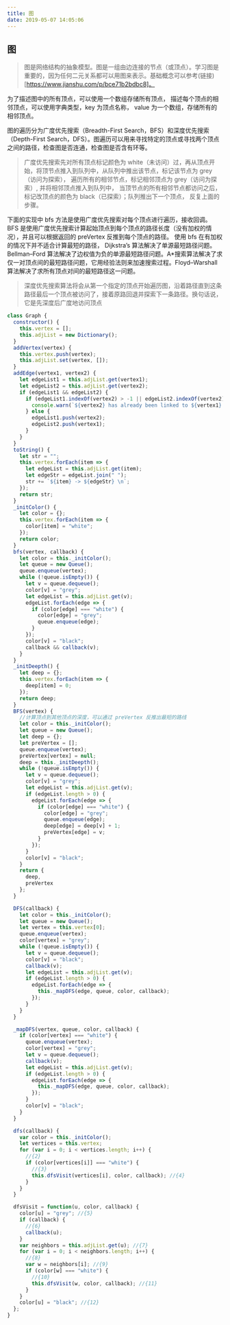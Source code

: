 ```yaml
---
title: 图
date: 2019-05-07 14:05:06
---
```


## 图

> 图是网络结构的抽象模型。图是一组由边连接的节点（或顶点）。学习图是重要的，因为任何二元关系都可以用图来表示。基础概念可以参考(链接)[https://www.jianshu.com/p/bce71b2bdbc8]。

为了描述图中的所有顶点，可以使用一个数组存储所有顶点， 描述每个顶点的相邻顶点，可以使用字典类型，key 为顶点名称， value 为一个数组，存储所有的相邻顶点。

图的遍历分为广度优先搜索（Breadth-First Search，BFS）和深度优先搜索（Depth-First Search，DFS）。图遍历可以用来寻找特定的顶点或寻找两个顶点之间的路径，检查图是否连通，检查图是否含有环等。

> 广度优先搜索先对所有顶点标记颜色为 white（未访问）过，再从顶点开始，将顶节点推入到队列中，从队列中推出该节点，标记该节点为 grey（访问为探索）， 遍历所有的相邻节点，标记相邻顶点为 grey（访问为探索）, 并将相邻顶点推入到队列中， 当顶节点的所有相邻节点都访问之后，标记改顶点的颜色为 black（已探索）；队列推出下一个顶点， 反复上面的步骤。

下面的实现中 bfs 方法是使用广度优先搜索对每个顶点进行遍历，接收回调。 BFS 是使用广度优先搜索计算起始顶点到每个顶点的路径长度（没有加权的情况），并且可以根据返回的 preVertex 反推到每个顶点的路径。
使用 bfs 在有加权的情况下并不适合计算最短的路径， Dijkstra’s 算法解决了单源最短路径问题。Bellman–Ford 算法解决了边权值为负的单源最短路径问题。A\*搜索算法解决了求仅一对顶点间的最短路径问题，它用经验法则来加速搜索过程。Floyd–Warshall 算法解决了求所有顶点对间的最短路径这一问题。

> 深度优先搜索算法将会从第一个指定的顶点开始遍历图，沿着路径直到这条路径最后一个顶点被访问了，接着原路回退并探索下一条路径。换句话说，它是先深度后广度地访问顶点

```js
class Graph {
  constructor() {
    this.vertex = [];
    this.adjList = new Dictionary();
  }
  addVertex(vertex) {
    this.vertex.push(vertex);
    this.adjList.set(vertex, []);
  }
  addEdge(vertex1, vertex2) {
    let edgeList1 = this.adjList.get(vertex1);
    let edgeList2 = this.adjList.get(vertex2);
    if (edgeList1 && edgeList2) {
      if (edgeList1.indexOf(vertex2) > -1 || edgeList2.indexOf(vertex2) > -1) {
        console.warn(`${vertex2} has already been linked to ${vertex1}!`);
      } else {
        edgeList1.push(vertex2);
        edgeList2.push(vertex1);
      }
    }
  }
  toString() {
    let str = "";
    this.vertex.forEach(item => {
      let edgeList = this.adjList.get(item);
      let edgeStr = edgeList.join(" ");
      str += `${item} -> ${edgeStr} \n`;
    });
    return str;
  }
  _initColor() {
    let color = {};
    this.vertex.forEach(item => {
      color[item] = "white";
    });
    return color;
  }
  bfs(vertex, callback) {
    let color = this._initColor();
    let queue = new Queue();
    queue.enqueue(vertex);
    while (!queue.isEmpty()) {
      let v = queue.dequeue();
      color[v] = "grey";
      let edgeList = this.adjList.get(v);
      edgeList.forEach(edge => {
        if (color[edge] === "white") {
          color[edge] = "grey";
          queue.enqueue(edge);
        }
      });
      color[v] = "black";
      callback && callback(v);
    }
  }
  _initDeepth() {
    let deep = {};
    this.vertex.forEach(item => {
      deep[item] = 0;
    });
    return deep;
  }
  BFS(vertex) {
    //计算顶点到其他顶点的深度，可以通过 preVertex 反推出最短的路线
    let color = this._initColor();
    let queue = new Queue();
    let deep = {};
    let preVertex = [];
    queue.enqueue(vertex);
    preVertex[vertex] = null;
    deep = this._initDeepth();
    while (!queue.isEmpty()) {
      let v = queue.dequeue();
      color[v] = "grey";
      let edgeList = this.adjList.get(v);
      if (edgeList.length > 0) {
        edgeList.forEach(edge => {
          if (color[edge] === "white") {
            color[edge] = "grey";
            queue.enqueue(edge);
            deep[edge] = deep[v] + 1;
            preVertex[edge] = v;
          }
        });
      }
      color[v] = "black";
    }
    return {
      deep,
      preVertex
    };
  }

  DFS(callback) {
    let color = this._initColor();
    let queue = new Queue();
    let vertex = this.vertex[0];
    queue.enqueue(vertex);
    color[vertex] = "grey";
    while (!queue.isEmpty()) {
      let v = queue.dequeue();
      color[v] = "black";
      callback(v);
      let edgeList = this.adjList.get(v);
      if (edgeList.length > 0) {
        edgeList.forEach(edge => {
          this._mapDFS(edge, queue, color, callback);
        });
      }
    }
  }

  _mapDFS(vertex, queue, color, callback) {
    if (color[vertex] === "white") {
      queue.enqueue(vertex);
      color[vertex] = "grey";
      let v = queue.dequeue();
      callback(v);
      let edgeList = this.adjList.get(v);
      if (edgeList.length > 0) {
        edgeList.forEach(edge => {
          this._mapDFS(edge, queue, color, callback);
        });
      }
      color[v] = "black";
    }
  }

  dfs(callback) {
    var color = this._initColor();
    let vertices = this.vertex;
    for (var i = 0; i < vertices.length; i++) {
      //{2}
      if (color[vertices[i]] === "white") {
        //{3}
        this.dfsVisit(vertices[i], color, callback); //{4}
      }
    }
  }

  dfsVisit = function(u, color, callback) {
    color[u] = "grey"; //{5}
    if (callback) {
      //{6}
      callback(u);
    }
    var neighbors = this.adjList.get(u); //{7}
    for (var i = 0; i < neighbors.length; i++) {
      //{8}
      var w = neighbors[i]; //{9}
      if (color[w] === "white") {
        //{10}
        this.dfsVisit(w, color, callback); //{11}
      }
    }
    color[u] = "black"; //{12}
  };
}
```
